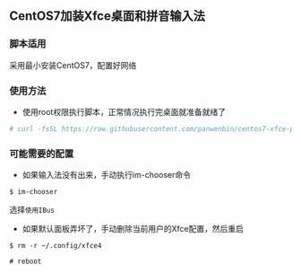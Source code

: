 ## CentOS7加装Xfce桌面和拼音输入法

### 脚本适用
采用最小安装CentOS7，配置好网络

### 使用方法
- 使用root权限执行脚本，正常情况执行完桌面就准备就绪了
```bash
# curl -fsSL https://raw.githubusercontent.com/panwenbin/centos7-xfce-pinyin/master/centos7-xfce-pinyin.sh | sh
```

### 可能需要的配置
- 如果输入法没有出来，手动执行im-chooser命令
```
$ im-chooser
```
选择`使用IBus`

- 如果默认面板弄坏了，手动删除当前用户的Xfce配置，然后重启
```
$ rm -r ~/.config/xfce4
```
```
# reboot
```